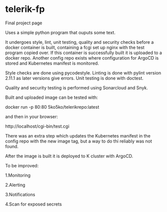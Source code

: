 # telerik-fp
Final project page

Uses a simple python program that ouputs some text.

It undergoes style, lint, unit testing, quality and security checks before a docker container is built,
containing a fcgi set up nginx with the test program copied over.
If this container is successfully built it is uploaded to a docker repo.
Another config repo exists where configuration for ArgoCD is stored and Kubernetes manifest is monitored.

Style checks are done using pycodestyle.
Linting is done with pylint version 2.11.1 as later versions give errors.
Unit testing is done with doctest.

Quality and security testing is performed using Sonarcloud and Snyk.

Built and uploaded image can be tested with:

docker run -p 80:80 5ko5ko/telerikrepo:latest

and then in your browser:

http://localhost/cgi-bin/test.cgi

There was an extra step which updates the Kubernetes manifest in the config repo with the new image tag,
but a way to do thi reliably was not found.

After the image is built it is deployed to K cluster with ArgoCD.

To be improved:

1.Monitoring

2.Alerting

3.Notifications

4.Scan for exposed secrets
